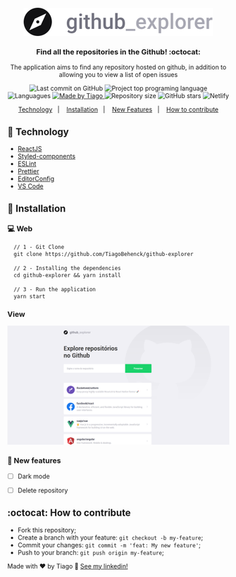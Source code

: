 <p align="center">
  <img alt="GitHub Explorer" title="GitHub Explorer" src=".github/logo.svg" />
</p>

<h3 align="center">
  Find all the repositories in the Github! :octocat:

</h3>

<p align="center">
  The application aims to find any repository hosted on github, in addition to allowing you to view a list of open issues
</p>

<p align="center">
  <img alt="Last commit on GitHub" src="https://img.shields.io/github/last-commit/TiagoBehenck/github-explorer?color=121214">

  <img alt="Project top programing language" src="https://img.shields.io/github/languages/top/TiagoBehenck/github-explorer?color=121214">

  <img alt="Languagues" src="https://img.shields.io/github/languages/count/TiagoBehenck/github-explorer?color=121214">

  <a href="https://github.com/tiagobehenck">
    <img alt="Made by Tiago" src="https://img.shields.io/badge/made%20by-Tiago Behenck-%237d40e7?color=121214">
  </a>

  <img alt="Repository size" src="https://img.shields.io/github/repo-size/TiagoBehenck/github-explorer?color=121214">

  <img alt="GitHub stars" src="https://img.shields.io/github/stars/TiagoBehenck/github-explorer?color=121214" />

  <img alt="Netlify" src="https://img.shields.io/netlify/ac7d33a8-a018-40bc-8ab5-5ab26727a5dd?color=121214">

</p>

<p align="center">
  <a href="#hammer-technology">Technology</a>&nbsp;&nbsp;&nbsp;|&nbsp;&nbsp;&nbsp;
  <a href="#wrench-installation">Installation</a>&nbsp;&nbsp;&nbsp;|&nbsp;&nbsp;&nbsp;
  <a href="#construction-new-features">New Features</a>&nbsp;&nbsp;&nbsp;|&nbsp;&nbsp;&nbsp;
  <a href="#octocat-how-to-contribute">How to contribute</a>
</p>

## :hammer: Technology

- [ReactJS](https://reactjs.org/)
- [Styled-components](https://www.styled-components.com/)
- [ESLint](https://eslint.org/)
- [Prettier](https://prettier.io/)
- [EditorConfig](https://editorconfig.org/)
- [VS Code](https://code.visualstudio.com/)

## :wrench: Installation

### :computer: Web


```
  // 1 - Git Clone
  git clone https://github.com/TiagoBehenck/github-explorer

  // 2 - Installing the dependencies
  cd github-explorer && yarn install

  // 3 - Run the application
  yarn start

```

### View

<p align="center">
  <img alt="GitHub Explorer" title="GitHub Explorer" src=".github/image.png" />
</p>

### :construction: New features

- [ ] Dark mode
- [ ] Delete repository


## :octocat: How to contribute

- Fork this repository;
- Create a branch with your feature: `git checkout -b my-feature`;
- Commit your changes: `git commit -m 'feat: My new feature'`;
- Push to your branch: `git push origin my-feature`;

Made with ♥ by Tiago :wave: [See my linkedin!](https://www.linkedin.com/in/tiago-behenck-dos-santos/)
